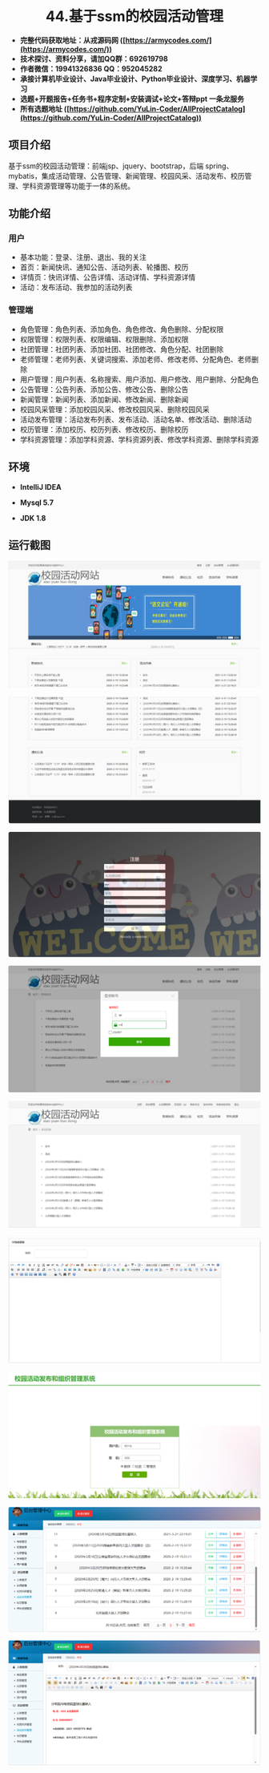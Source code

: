 <p><h1 align="center">44.基于ssm的校园活动管理</h1></p>

- <b>完整代码获取地址：从戎源码网 ([https://armycodes.com/](https://armycodes.com/))</b>
- <b>技术探讨、资料分享，请加QQ群：692619798</b> 
- <b>作者微信：19941326836  QQ：952045282</b> 
- <b>承接计算机毕业设计、Java毕业设计、Python毕业设计、深度学习、机器学习</b>
- <b>选题+开题报告+任务书+程序定制+安装调试+论文+答辩ppt 一条龙服务</b>
- <b>所有选题地址 ([https://github.com/YuLin-Coder/AllProjectCatalog](https://github.com/YuLin-Coder/AllProjectCatalog)) </b>

## 项目介绍
基于ssm的校园活动管理：前端jsp、jquery、bootstrap，后端 spring、mybatis，集成活动管理、公告管理、新闻管理、校园风采、活动发布、校历管理、学科资源管理等功能于一体的系统。

## 功能介绍

### 用户

- 基本功能：登录、注册、退出、我的关注
- 首页：新闻快讯、通知公告、活动列表、轮播图、校历
- 详情页：快讯详情、公告详情、活动详情、学科资源详情
- 活动：发布活动、我参加的活动列表

### 管理端

- 角色管理：角色列表、添加角色、角色修改、角色删除、分配权限
- 权限管理：权限列表、权限编辑、权限删除、添加权限
- 社团管理：社团列表、添加社团、社团修改、角色分配、社团删除
- 老师管理：老师列表、关键词搜索、添加老师、修改老师、分配角色、老师删除
- 用户管理：用户列表、名称搜索、用户添加、用户修改、用户删除、分配角色
- 公告管理：公告列表、添加公告、修改公告、删除公告
- 新闻管理：新闻列表、添加新闻、修改新闻、删除新闻
- 校园风采管理：添加校园风采、修改校园风采、删除校园风采
- 活动发布管理：活动发布列表、发布活动、活动名单、修改活动、删除活动
- 校历管理：添加校历、校历列表、修改校历、删除校历
- 学科资源管理：添加学科资源、学科资源列表、修改学科资源、删除学科资源

## 环境

- <b>IntelliJ IDEA</b>

- <b>Mysql 5.7</b>

- <b>JDK 1.8</b>

## 运行截图
![](screenshot/1.png)

![](screenshot/2.png)

![](screenshot/3.png)

![](screenshot/4.png)

![](screenshot/5.png)

![](screenshot/6.png)

![](screenshot/7.png)

![](screenshot/8.png)

![](screenshot/9.png)

